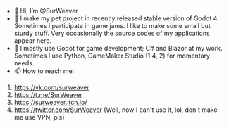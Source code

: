- 👋 Hi, I’m @SurWeaver
- 👀 I make my pet project in recently released stable version of Godot 4. Sometimes I participate in game jams. I like to make some small but sturdy stuff. Very occasionally the source codes of my applications appear here.
- 🌱 I mostly use Godot for game development; C# and Blazor at my work. Sometimes I use Python, GameMaker Studio (1.4, 2) for momentary needs.
- 📫 How to reach me:
1. https://vk.com/surweaver
2. https://t.me/SurWeaver
3. https://surweaver.itch.io/
4. https://twitter.com/SurWeaver (Well, now I can't use it, lol, don't make me use VPN, pls)
     

<!---
SurWeaver/SurWeaver is a ✨ special ✨ repository because its `README.md` (this file) appears on your GitHub profile.
You can click the Preview link to take a look at your changes.
--->
